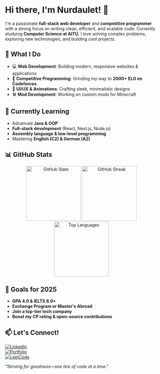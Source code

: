 # Hi there, I'm Nurdaulet! 👋  

I'm a passionate **full-stack web developer** and **competitive programmer** with a strong focus on writing clean, efficient, and scalable code. Currently studying **Computer Science at AITU**, I love solving complex problems, exploring new technologies, and building cool projects.  

## 🚀 What I Do  
- 💻 **Web Development**: Building modern, responsive websites & applications  
- 🎯 **Competitive Programming**: Grinding my way to **2000+ ELO on Codeforces**  
- 🎨 **UI/UX & Animations**: Crafting sleek, minimalistic designs  
- 🛠️ **Mod Development**: Working on custom mods for Minecraft  

## 🌱 Currently Learning  
- Advanced **Java & OOP**  
- **Full-stack development** (React, Next.js, Node.js)  
- **Assembly language & low-level programming**  
- Mastering **English (C2) & German (A2)**  

## 📊 GitHub Stats  
<div align="center">
  <img height="180em" src="https://github-readme-stats.vercel.app/api?username=your-github-username&show_icons=true&theme=radical" alt="GitHub Stats" />
  <img height="180em" src="https://github-readme-streak-stats.herokuapp.com/?user=your-github-username&theme=radical" alt="GitHub Streak" />
  <img height="180em" src="https://github-readme-stats.vercel.app/api/top-langs/?username=your-github-username&layout=compact&theme=radical" alt="Top Languages" />
</div>

## 🎯 Goals for 2025  
- **GPA 4.0 & IELTS 8.0+**  
- **Exchange Program or Master's Abroad**  
- **Join a top-tier tech company**  
- **Boost my CP rating & open-source contributions**  

## 📫 Let's Connect!  
[![LinkedIn](https://img.shields.io/badge/-LinkedIn-0A66C2?style=flat&logo=linkedin&logoColor=white)](your-linkedin-url)  
[![Portfolio](https://img.shields.io/badge/-Portfolio-000?style=flat&logo=react&logoColor=white)](your-portfolio-url)  
[![LeetCode](https://img.shields.io/badge/-LeetCode-FFA116?style=flat&logo=leetcode&logoColor=white)](your-leetcode-url)  

_"Striving for greatness—one line of code at a time."_
